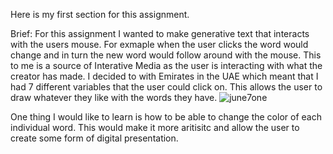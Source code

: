 Here is my first section for this assignment.

Brief: For this assignment I wanted to make generative text that interacts with the users mouse. For exmaple when the user clicks the word would change and in turn the new word would follow around with the mouse. This to me is a source of Interative Media as the user is interacting with what the creator has made. I decided to with Emirates in the UAE which meant that I had 7 different variables that the user could click on. This allows the user to draw whatever they like with the words they have.
![june7one](https://user-images.githubusercontent.com/66205383/83964033-05ed2600-a8bb-11ea-9bc2-5f41335bf45c.gif)

One thing I would like to learn is how to be able to change the color of each individual word. This would make it more aritisitc and allow the user to create some form of digital presentation.
